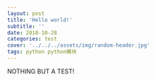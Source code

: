 ```yaml
---
layout: post
title: 'Hello world!'
subtitle: ''
date: 2018-10-28
categories: test
cover: '../../../assets/img/random-header.jpg'
tags: python python模块
---
```


NOTHING BUT A TEST!

